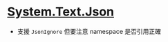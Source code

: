 # [System.Text.Json](https://docs.microsoft.com/en-us/dotnet/standard/serialization/system-text-json-how-to)

-   支援 `JsonIgnore` 但要注意 namespace 是否引用正確
